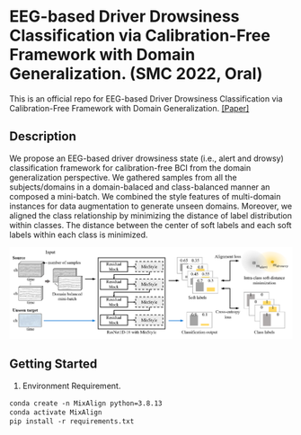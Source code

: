 # EEG-based Driver Drowsiness Classification via Calibration-Free Framework with Domain Generalization. (SMC 2022, Oral)

This is an official repo for EEG-based Driver Drowsiness Classification via Calibration-Free Framework with Domain Generalization. [\[Paper\]](https://ieeexplore.ieee.org/abstract/document/9945216)

## Description

We propose an EEG-based driver drowsiness state (i.e., alert and drowsy) classification framework for calibration-free BCI from the domain generalization perspective. We gathered samples from  all the subjects/domains in a domain-balaced and class-balanced manner an composed a mini-batch. We combined the style features of multi-domain instances for data augmentation to generate unseen domains. Moreover, we aligned the class relationship by minimizing the distance of label distribution within classes. The distance between the center of soft labels and each soft labels within each class is minimized.

![](docs/overview.png)

## Getting Started

1. Environment Requirement.

```terminal
conda create -n MixAlign python=3.8.13
conda activate MixAlign
pip install -r requirements.txt
```
